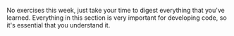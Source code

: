 No exercises this week, just take your time to digest everything that you've learned. Everything in this section is very important for developing code, so it's essential that you understand it.